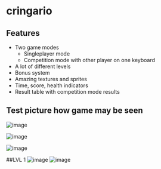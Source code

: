 # cringario
## Features
- Two game modes
  - Singleplayer mode
  - Competition mode with other player on one keyboard
- А lot of different levels
- Bonus system
- Amazing textures and sprites
- Time, score, health indicators
- Result table with competition mode results
 
## Test picture how game may be seen
 ![image](https://user-images.githubusercontent.com/114457052/205551815-3015febb-5181-4355-9944-bc60fafce00a.png)


 ![image](https://user-images.githubusercontent.com/110305715/206725587-36340b82-b373-4d50-9fc1-21ba93555f4a.png)

 ![image](https://user-images.githubusercontent.com/110305715/206725663-c93ef988-a252-4d94-81c4-f3a0d8ee6467.png)

##LVL 1
 ![image](https://user-images.githubusercontent.com/110305715/206726839-803c2858-2091-4121-b5ed-2a8f0dcdb16f.png)
 ![image](https://user-images.githubusercontent.com/110305715/206726932-dca5f7fb-e46d-4c89-b88f-884ce05fc036.png)

  
